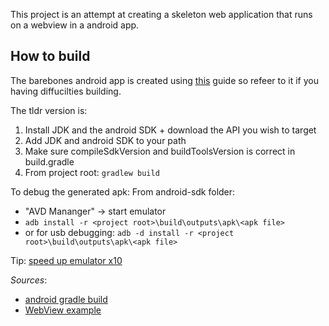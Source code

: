 This project is an attempt at creating a skeleton web application that runs on a webview in a android app.

How to build
-
The barebones android app is created using [this](https://spring.io/guides/gs/gradle-android/) guide so refeer to it if you having diffucilties building.

The tldr version is:
1. Install JDK and the android SDK + download the API you wish to target
2. Add JDK and android SDK to your path
3. Make sure compileSdkVersion and buildToolsVersion is correct in build.gradle
4. From project root: `gradlew build`

To debug the generated apk:
From android-sdk folder:
* "AVD Mananger" -> start emulator
* `adb install -r <project root>\build\outputs\apk\<apk file>`
* or for usb debugging: `adb -d install -r <project root>\build\outputs\apk\<apk file>`
        
Tip: [speed up emulator x10](http://stackoverflow.com/a/13856866)

*Sources*:
* [android gradle build]( https://github.com/spring-guides/deprecate-gs-gradle-android/tree/master/complete)
* [WebView example](https://developer.android.com/guide/webapps/webview.html)
